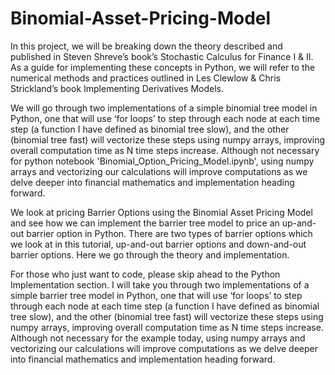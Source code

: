 # Binomial-Asset-Pricing-Model
In this project, we will be breaking down the theory described and published in Steven Shreve’s book’s Stochastic Calculus for Finance I & II. As a guide for implementing these concepts in Python, we will refer to the numerical methods and practices outlined in Les Clewlow & Chris Strickland’s book Implementing Derivatives Models. 

We will go through two implementations of a simple binomial tree model in Python, one that will use ‘for loops’ to step through each node at each time step (a function I have defined as binomial tree slow), and the other (binomial tree fast) will vectorize these steps using numpy arrays, improving overall computation time as N time steps increase. Although not necessary for python notebook 'Binomial_Option_Pricing_Model.ipynb', using numpy arrays and vectorizing our calculations will improve computations as we delve deeper into financial mathematics and implementation heading forward.

We look at pricing Barrier Options using the Binomial Asset Pricing Model and see how we can implement the barrier tree model to price an up-and-out barrier option in Python. There are two types of barrier options which we look at in this tutorial, up-and-out barrier options and down-and-out barrier options. Here we go through the theory and implementation. 

For those who just want to code, please skip ahead to the Python Implementation section. I will take you through two implementations of a simple barrier tree model in Python, one that will use ‘for loops’ to step through each node at each time step (a function I have defined as binomial tree slow), and the other (binomial tree fast) will vectorize these steps using numpy arrays, improving overall computation time as N time steps increase. Although not necessary for the example today, using numpy arrays and vectorizing our calculations will improve computations as we delve deeper into financial mathematics and implementation heading forward.

